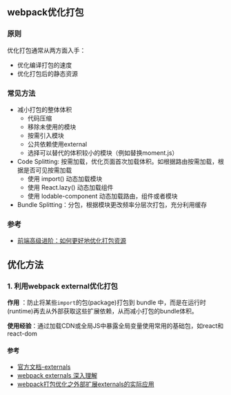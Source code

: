## webpack优化打包

### 原则

优化打包通常从两方面入手：

* 优化编译打包的速度
* 优化打包后的静态资源

### 常见方法

* 减小打包的整体体积
  * 代码压缩
  * 移除未使用的模块
  * 按需引入模块
  * 公共依赖使用external
  * 选择可以替代的体积较小的模块（例如替换moment.js）
* Code Splitting: 按需加载，优化页面首次加载体积。如根据路由按需加载，根据是否可见按需加载
  * 使用 import() 动态加载模块
  * 使用 React.lazy() 动态加载组件
  * 使用 lodable-component 动态加载路由，组件或者模块
* Bundle Splitting：分包，根据模块更改频率分层次打包，充分利用缓存

### 参考
* [前端高级进阶：如何更好地优化打包资源](https://mp.weixin.qq.com/s/Gh4VJSk33OqHKM3FIIkERw)

## 优化方法

### 1. 利用webpack external优化打包

**作用** ：防止将某些`import`的包(package)打包到 bundle 中，而是在运行时(runtime)再去从外部获取这些扩展依赖，从而减小打包的bundle体积。

**使用经验**：通过加载CDN或全局JS中暴露全局变量使用常用的基础包，如react和react-dom

#### 参考

* [官方文档-externals](https://www.webpackjs.com/configuration/externals/)
* [webpack externals 深入理解](https://segmentfault.com/a/1190000012113011?utm_source=tag-newest)
* [webpack打包优化之外部扩展externals的实际应用](https://www.cnblogs.com/weiqinl/p/10020773.html)
